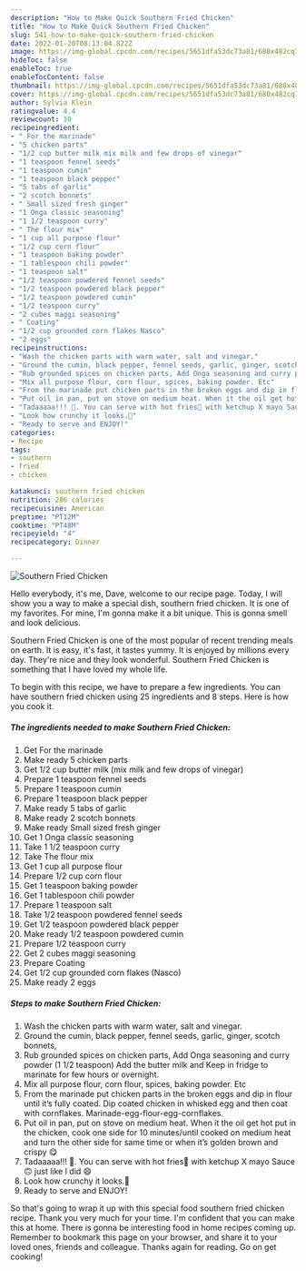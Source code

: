```yaml
---
description: "How to Make Quick Southern Fried Chicken"
title: "How to Make Quick Southern Fried Chicken"
slug: 541-how-to-make-quick-southern-fried-chicken
date: 2022-01-20T08:13:04.822Z
image: https://img-global.cpcdn.com/recipes/5651dfa53dc73a81/680x482cq70/southern-fried-chicken-recipe-main-photo.jpg
hideToc: false
enableToc: true
enableTocContent: false
thumbnail: https://img-global.cpcdn.com/recipes/5651dfa53dc73a81/680x482cq70/southern-fried-chicken-recipe-main-photo.jpg
cover: https://img-global.cpcdn.com/recipes/5651dfa53dc73a81/680x482cq70/southern-fried-chicken-recipe-main-photo.jpg
author: Sylvia Klein
ratingvalue: 4.4
reviewcount: 10
recipeingredient:
- " For the marinade"
- "5 chicken parts"
- "1/2 cup butter milk mix milk and few drops of vinegar"
- "1 teaspoon fennel seeds"
- "1 teaspoon cumin"
- "1 teaspoon black pepper"
- "5 tabs of garlic"
- "2 scotch bonnets"
- " Small sized fresh ginger"
- "1 Onga classic seasoning"
- "1 1/2 teaspoon curry"
- " The flour mix"
- "1 cup all purpose flour"
- "1/2 cup corn flour"
- "1 teaspoon baking powder"
- "1 tablespoon chili powder"
- "1 teaspoon salt"
- "1/2 teaspoon powdered fennel seeds"
- "1/2 teaspoon powdered black pepper"
- "1/2 teaspoon powdered cumin"
- "1/2 teaspoon curry"
- "2 cubes maggi seasoning"
- " Coating"
- "1/2 cup grounded corn flakes Nasco"
- "2 eggs"
recipeinstructions:
- "Wash the chicken parts with warm water, salt and vinegar."
- "Ground the cumin, black pepper, fennel seeds, garlic, ginger, scotch bonnets,"
- "Rub grounded spices on chicken parts, Add Onga seasoning and curry powder (1 1/2 teaspoon) Add the butter milk and Keep in fridge to marinate for few hours or overnight."
- "Mix all purpose flour, corn flour, spices, baking powder. Etc"
- "From the marinade put chicken parts in the broken eggs and dip in flour until it’s fully coated. Dip coated chicken in whisked egg and then coat with cornflakes.  Marinade-egg-flour-egg-cornflakes."
- "Put oil in pan, put on stove on medium heat. When it the oil get hot put in the chicken, cook one side for 10 minutes/until cooked on medium heat and turn the other side for same time or when it’s golden brown and crispy 😋"
- "Tadaaaaa!!! 🤤. You can serve with hot fries🍟 with ketchup X mayo Sauce🙃 just like I did 😄"
- "Look how crunchy it looks.👅"
- "Ready to serve and ENJOY!"
categories:
- Recipe
tags:
- southern
- fried
- chicken

katakunci: southern fried chicken 
nutrition: 286 calories
recipecuisine: American
preptime: "PT12M"
cooktime: "PT48M"
recipeyield: "4"
recipecategory: Dinner

---
```



![Southern Fried Chicken](https://img-global.cpcdn.com/recipes/5651dfa53dc73a81/680x482cq70/southern-fried-chicken-recipe-main-photo.jpg)

Hello everybody, it's me, Dave, welcome to our recipe page. Today, I will show you a way to make a special dish, southern fried chicken. It is one of my favorites. For mine, I'm gonna make it a bit unique. This is gonna smell and look delicious.



Southern Fried Chicken is one of the most popular of recent trending meals on earth. It is easy, it's fast, it tastes yummy. It is enjoyed by millions every day. They're nice and they look wonderful. Southern Fried Chicken is something that I have loved my whole life.


To begin with this recipe, we have to prepare a few ingredients. You can have southern fried chicken using 25 ingredients and 8 steps. Here is how you cook it.

<!--inarticleads1-->

##### The ingredients needed to make Southern Fried Chicken:

1. Get  For the marinade
1. Make ready 5 chicken parts
1. Get 1/2 cup butter milk (mix milk and few drops of vinegar)
1. Prepare 1 teaspoon fennel seeds
1. Prepare 1 teaspoon cumin
1. Prepare 1 teaspoon black pepper
1. Make ready 5 tabs of garlic
1. Make ready 2 scotch bonnets
1. Make ready  Small sized fresh ginger
1. Get 1 Onga classic seasoning
1. Take 1 1/2 teaspoon curry
1. Take  The flour mix
1. Get 1 cup all purpose flour
1. Prepare 1/2 cup corn flour
1. Get 1 teaspoon baking powder
1. Get 1 tablespoon chili powder
1. Prepare 1 teaspoon salt
1. Take 1/2 teaspoon powdered fennel seeds
1. Get 1/2 teaspoon powdered black pepper
1. Make ready 1/2 teaspoon powdered cumin
1. Prepare 1/2 teaspoon curry
1. Get 2 cubes maggi seasoning
1. Prepare  Coating
1. Get 1/2 cup grounded corn flakes (Nasco)
1. Make ready 2 eggs




<!--inarticleads2-->

##### Steps to make Southern Fried Chicken:

1. Wash the chicken parts with warm water, salt and vinegar.
1. Ground the cumin, black pepper, fennel seeds, garlic, ginger, scotch bonnets,
1. Rub grounded spices on chicken parts, Add Onga seasoning and curry powder (1 1/2 teaspoon) Add the butter milk and Keep in fridge to marinate for few hours or overnight.
1. Mix all purpose flour, corn flour, spices, baking powder. Etc
1. From the marinade put chicken parts in the broken eggs and dip in flour until it’s fully coated. Dip coated chicken in whisked egg and then coat with cornflakes.  Marinade-egg-flour-egg-cornflakes.
1. Put oil in pan, put on stove on medium heat. When it the oil get hot put in the chicken, cook one side for 10 minutes/until cooked on medium heat and turn the other side for same time or when it’s golden brown and crispy 😋
1. Tadaaaaa!!! 🤤. You can serve with hot fries🍟 with ketchup X mayo Sauce🙃 just like I did 😄
1. Look how crunchy it looks.👅
1. Ready to serve and ENJOY!



So that's going to wrap it up with this special food southern fried chicken recipe. Thank you very much for your time. I'm confident that you can make this at home. There is gonna be interesting food in home recipes coming up. Remember to bookmark this page on your browser, and share it to your loved ones, friends and colleague. Thanks again for reading. Go on get cooking!

